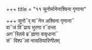+++
title = "११ सूनोर्मानेनाश्विना गृणाना"

+++
सूनो᳓र् मा᳓नेन अश्विना गृणाना᳓  
वा᳓जं वि᳓प्राय भुरणा र᳓दन्ता  
अग᳓स्तिये ब्र᳓ह्मणा वावृधाना᳓  
सं᳓ विश्प᳓लां नासतियारिणीतम्